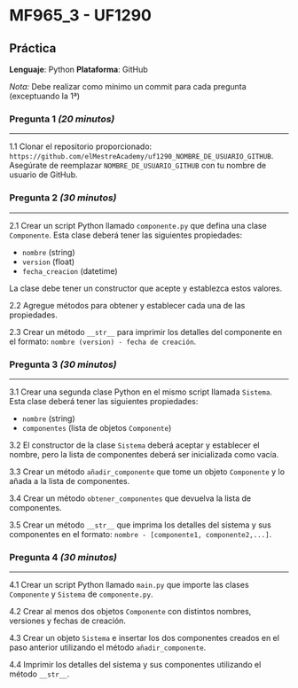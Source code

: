 # MF965_3 - UF1290

## Práctica

**Lenguaje**: Python
**Plataforma**: GitHub

*Nota:* Debe realizar como mínimo un commit para cada pregunta (exceptuando la 1ª)

### **Pregunta 1** *(20 minutos)*

---
1.1 Clonar el repositorio proporcionado: `https://github.com/elMestreAcademy/uf1290_NOMBRE_DE_USUARIO_GITHUB`. Asegúrate de reemplazar `NOMBRE_DE_USUARIO_GITHUB` con tu nombre de usuario de GitHub.

### **Pregunta 2** *(30 minutos)*

---
2.1 Crear un script Python llamado `componente.py` que defina una clase `Componente`. Esta clase deberá tener las siguientes propiedades:

- `nombre` (string)
- `version` (float)
- `fecha_creacion` (datetime)

La clase debe tener un constructor que acepte y establezca estos valores.

2.2 Agregue métodos para obtener y establecer cada una de las propiedades.

2.3 Crear un método `__str__` para imprimir los detalles del componente en el formato: `nombre (version) - fecha de creación`.

### **Pregunta 3** *(30 minutos)*

---
3.1 Crear una segunda clase Python en el mismo script llamada `Sistema`. Esta clase deberá tener las siguientes propiedades:

- `nombre` (string)
- `componentes` (lista de objetos `Componente`)

3.2 El constructor de la clase `Sistema` deberá aceptar y establecer el nombre, pero la lista de componentes deberá ser inicializada como vacía.

3.3 Crear un método `añadir_componente` que tome un objeto `Componente` y lo añada a la lista de componentes.

3.4 Crear un método `obtener_componentes` que devuelva la lista de componentes.

3.5 Crear un método `__str__` que imprima los detalles del sistema y sus componentes en el formato: `nombre - [componente1, componente2,...]`.

### **Pregunta 4** *(30 minutos)*

---
4.1 Crear un script Python llamado `main.py` que importe las clases `Componente` y `Sistema` de `componente.py`.

4.2 Crear al menos dos objetos `Componente` con distintos nombres, versiones y fechas de creación.

4.3 Crear un objeto `Sistema` e insertar los dos componentes creados en el paso anterior utilizando el método `añadir_componente`.

4.4 Imprimir los detalles del sistema y sus componentes utilizando el método `__str__`.
